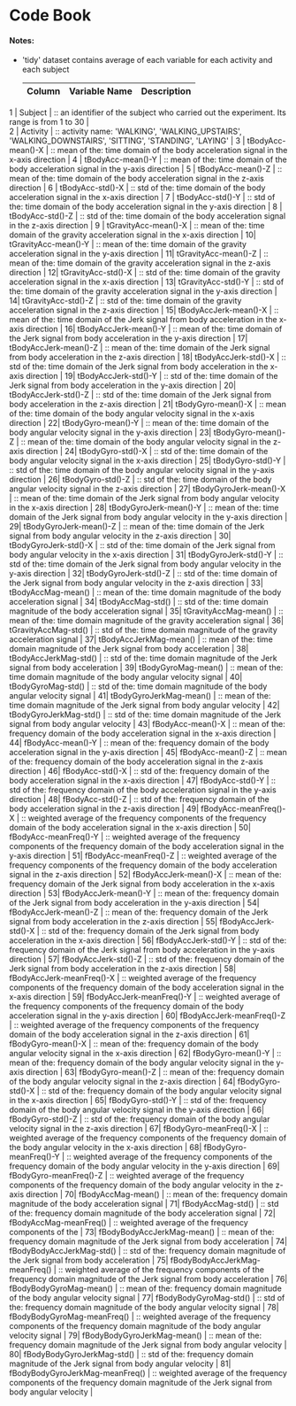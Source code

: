 
Code Book
==========

#### Notes:
- 'tidy' dataset contains average of each variable for each activity and each subject


  |Column  |  Variable Name | Description        |
  |--------|----------------|--------------------|
1 | Subject    							|     ::     an identifier of the subject who carried out the experiment. Its range is from 1 to 30 									        	|		
2 | Activity	                        |     ::     activity name: 'WALKING', 'WALKING_UPSTAIRS', 'WALKING_DOWNSTAIRS', 'SITTING', 'STANDING', 'LAYING'									|
3 | tBodyAcc-mean()-X	                |     ::     mean of the: time domain of the body 	  acceleration signal in the x-axis direction                                                   |
4 | tBodyAcc-mean()-Y	                |     ::     mean of the: time domain of the body 	  acceleration signal in the y-axis direction                                                   |
5 | tBodyAcc-mean()-Z	                |     ::     mean of the: time domain of the body 	  acceleration signal in the z-axis direction                                                   |
6 | tBodyAcc-std()-X	                |     ::      std of the: time domain of the body 	  acceleration signal in the x-axis direction                                                   |
7 | tBodyAcc-std()-Y	                |     ::      std of the: time domain of the body 	  acceleration signal in the y-axis direction                                                   |
8 | tBodyAcc-std()-Z	                |     ::      std of the: time domain of the body 	  acceleration signal in the z-axis direction                                                   |
9 | tGravityAcc-mean()-X	            |     ::     mean of the: time domain of the gravity acceleration signal in the x-axis direction                                                    |
10| tGravityAcc-mean()-Y	            |     ::     mean of the: time domain of the gravity acceleration signal in the y-axis direction                                                    |
11| tGravityAcc-mean()-Z	            |     ::     mean of the: time domain of the gravity acceleration signal in the z-axis direction                                                    |
12| tGravityAcc-std()-X	                |     ::      std of the: time domain of the gravity acceleration signal in the x-axis direction                                                    |
13| tGravityAcc-std()-Y	                |     ::      std of the: time domain of the gravity acceleration signal in the y-axis direction                                                    |
14| tGravityAcc-std()-Z	                |     ::      std of the: time domain of the gravity acceleration signal in the z-axis direction                                                    |
15| tBodyAccJerk-mean()-X	            |     ::     mean of the: time domain of the Jerk signal from body acceleration in the x-axis direction	                                            |
16| tBodyAccJerk-mean()-Y	            |     ::     mean of the: time domain of the Jerk signal from body acceleration in the y-axis direction		                                        |
17| tBodyAccJerk-mean()-Z	            |     ::     mean of the: time domain of the Jerk signal from body acceleration in the z-axis direction		                                        |
18| tBodyAccJerk-std()-X	            |     ::      std of the: time domain of the Jerk signal from body acceleration in the x-axis direction                                             |
19| tBodyAccJerk-std()-Y	            |     ::      std of the: time domain of the Jerk signal from body acceleration in the y-axis direction                                             |
20| tBodyAccJerk-std()-Z	            |     ::      std of the: time domain of the Jerk signal from body acceleration in the z-axis direction                                             |
21| tBodyGyro-mean()-X	                |     ::     mean of the: time domain of the body 	  angular velocity signal in the x-axis direction                                               |
22| tBodyGyro-mean()-Y	                |     ::     mean of the: time domain of the body 	  angular velocity signal in the y-axis direction                                               |
23| tBodyGyro-mean()-Z	                |     ::     mean of the: time domain of the body 	  angular velocity signal in the z-axis direction                                               |
24| tBodyGyro-std()-X	                |     ::      std of the: time domain of the body 	  angular velocity signal in the x-axis direction                                               |
25| tBodyGyro-std()-Y	                |     ::      std of the: time domain of the body 	  angular velocity signal in the y-axis direction                                               |
26| tBodyGyro-std()-Z	                |     ::      std of the: time domain of the body 	  angular velocity signal in the z-axis direction                                               |
27| tBodyGyroJerk-mean()-X	            |     ::     mean of the: time domain of the Jerk signal from body angular velocity in the x-axis direction                                         |
28| tBodyGyroJerk-mean()-Y	            |     ::     mean of the: time domain of the Jerk signal from body angular velocity in the y-axis direction                                         |
29| tBodyGyroJerk-mean()-Z	            |     ::     mean of the: time domain of the Jerk signal from body angular velocity in the z-axis direction                                         |
30| tBodyGyroJerk-std()-X	            |     ::      std of the: time domain of the Jerk signal from body angular velocity in the x-axis direction                                         |
31| tBodyGyroJerk-std()-Y	            |     ::      std of the: time domain of the Jerk signal from body angular velocity in the y-axis direction                                         |
32| tBodyGyroJerk-std()-Z	            |     ::      std of the: time domain of the Jerk signal from body angular velocity in the z-axis direction                                         |
33| tBodyAccMag-mean()	                |     ::     mean of the: time domain magnitude of the   body acceleration signal                                                                   |
34| tBodyAccMag-std()	                |     ::      std of the: time domain magnitude of the   body acceleration signal                                                                   |
35| tGravityAccMag-mean()	            |     ::     mean of the: time domain magnitude of the gravity acceleration signal                                                                  |
36| tGravityAccMag-std()	            |     ::      std of the: time domain magnitude of the gravity acceleration signal                                                                  |
37| tBodyAccJerkMag-mean()	            |     ::     mean of the: time domain magnitude of the Jerk signal from body acceleration                                                           |
38| tBodyAccJerkMag-std()	            |     ::      std of the: time domain magnitude of the Jerk signal from body acceleration                                                           |
39| tBodyGyroMag-mean()	                |     ::     mean of the: time domain magnitude of the body angular velocity signal                                                                 |
40| tBodyGyroMag-std()	                |     ::      std of the: time domain magnitude of the body angular velocity signal                                                                 |
41| tBodyGyroJerkMag-mean()	            |     ::     mean of the: time domain magnitude of the Jerk signal from body angular velocity                                                       |
42| tBodyGyroJerkMag-std()	            |     ::      std of the: time domain magnitude of the Jerk signal from body angular velocity                                                       |
43| fBodyAcc-mean()-X	                |     ::     mean of the: frequency domain of the body 	  acceleration signal in the x-axis direction                                               |
44| fBodyAcc-mean()-Y	                |     ::     mean of the: frequency domain of the body 	  acceleration signal in the y-axis direction                                               |
45| fBodyAcc-mean()-Z	                |     ::     mean of the: frequency domain of the body 	  acceleration signal in the z-axis direction                                               |
46| fBodyAcc-std()-X	                |     ::      std of the: frequency domain of the body 	  acceleration signal in the x-axis direction                                               |
47| fBodyAcc-std()-Y	                |     ::      std of the: frequency domain of the body 	  acceleration signal in the y-axis direction                                               |
48| fBodyAcc-std()-Z	                |     ::      std of the: frequency domain of the body 	  acceleration signal in the z-axis direction                                               |
49| fBodyAcc-meanFreq()-X	            |     ::     weighted average of the frequency components of the frequency domain of the body 	  acceleration signal in the x-axis direction       |
50| fBodyAcc-meanFreq()-Y	            |     ::     weighted average of the frequency components of the frequency domain of the body 	  acceleration signal in the y-axis direction       |
51| fBodyAcc-meanFreq()-Z	            |     ::     weighted average of the frequency components of the frequency domain of the body 	  acceleration signal in the z-axis direction       |
52| fBodyAccJerk-mean()-X	            |     ::     mean of the: frequency domain of the Jerk signal from body acceleration in the x-axis direction                                        |
53| fBodyAccJerk-mean()-Y	            |     ::     mean of the: frequency domain of the Jerk signal from body acceleration in the y-axis direction                                        |
54| fBodyAccJerk-mean()-Z	            |     ::     mean of the: frequency domain of the Jerk signal from body acceleration in the z-axis direction                                        |
55| fBodyAccJerk-std()-X	            |     ::      std of the: frequency domain of the Jerk signal from body acceleration in the x-axis direction                                        |
56| fBodyAccJerk-std()-Y	            |     ::      std of the: frequency domain of the Jerk signal from body acceleration in the y-axis direction                                        |
57| fBodyAccJerk-std()-Z	            |     ::      std of the: frequency domain of the Jerk signal from body acceleration in the z-axis direction                                        |
58| fBodyAccJerk-meanFreq()-X	        |     ::     weighted average of the frequency components of the frequency domain of the body 	  acceleration signal in the x-axis direction       |
59| fBodyAccJerk-meanFreq()-Y	        |     ::     weighted average of the frequency components of the frequency domain of the body 	  acceleration signal in the y-axis direction       |
60| fBodyAccJerk-meanFreq()-Z	        |     ::     weighted average of the frequency components of the frequency domain of the body 	  acceleration signal in the z-axis direction       |
61| fBodyGyro-mean()-X	                |     ::     mean of the: frequency domain of the body 	  angular velocity signal in the x-axis direction                                           |
62| fBodyGyro-mean()-Y	                |     ::     mean of the: frequency domain of the body 	  angular velocity signal in the y-axis direction                                           |
63| fBodyGyro-mean()-Z	                |     ::     mean of the: frequency domain of the body 	  angular velocity signal in the z-axis direction                                           |
64| fBodyGyro-std()-X	                |     ::      std of the: frequency domain of the body 	  angular velocity signal in the x-axis direction                                           |
65| fBodyGyro-std()-Y	                |     ::      std of the: frequency domain of the body 	  angular velocity signal in the y-axis direction                                           |
66| fBodyGyro-std()-Z	                |     ::      std of the: frequency domain of the body 	  angular velocity signal in the z-axis direction                                           |
67| fBodyGyro-meanFreq()-X	            |     ::     weighted average of the frequency components of the frequency domain of the body 	  angular velocity in the x-axis direction          |
68| fBodyGyro-meanFreq()-Y	            |     ::     weighted average of the frequency components of the frequency domain of the body 	  angular velocity in the y-axis direction          |
69| fBodyGyro-meanFreq()-Z	            |     ::     weighted average of the frequency components of the frequency domain of the body 	  angular velocity in the z-axis direction          |
70| fBodyAccMag-mean()	                |     ::     mean of the: frequency domain magnitude of the   body acceleration signal                                                              |
71| fBodyAccMag-std()	                |     ::      std of the: frequency domain magnitude of the   body acceleration signal                                                              |
72| fBodyAccMag-meanFreq()	            |     ::     weighted average of the frequency components of the                                                                                    |
73| fBodyBodyAccJerkMag-mean()	        |     ::     mean of the: frequency domain magnitude of the Jerk signal from body acceleration                                                      |
74| fBodyBodyAccJerkMag-std()	        |     ::      std of the: frequency domain magnitude of the Jerk signal from body acceleration                                                      |
75| fBodyBodyAccJerkMag-meanFreq()	    |     ::     weighted average of the frequency components of the frequency domain magnitude of the Jerk signal from body acceleration               |
76| fBodyBodyGyroMag-mean()	            |     ::     mean of the: frequency domain magnitude of the body angular velocity signal                                                            |
77| fBodyBodyGyroMag-std()	            |     ::      std of the: frequency domain magnitude of the body angular velocity signal                                                            |
78| fBodyBodyGyroMag-meanFreq()	        |     ::     weighted average of the frequency components of the frequency domain magnitude of the body angular velocity signal                     |
79| fBodyBodyGyroJerkMag-mean()	        |     ::     mean of the: frequency domain magnitude of the Jerk signal from body angular velocity                                                  |
80| fBodyBodyGyroJerkMag-std()	        |     ::      std of the: frequency domain magnitude of the Jerk signal from body angular velocity                                                  |
81| fBodyBodyGyroJerkMag-meanFreq()     |     ::     weighted average of the frequency components of the frequency domain magnitude of the Jerk signal from body angular velocity           |
